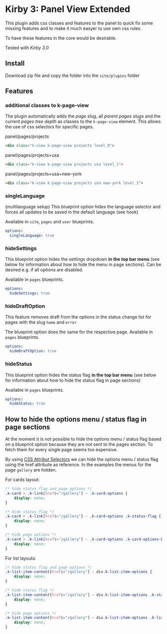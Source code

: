 # Kirby 3: Panel View Extended
This plugin adds css classes and features to the panel to quick fix some missing features and to make it much easyer to use own css rules.

To have these features in the core would be desirable.

Tested with *Kirby 3.0*

## Install
Download zip file and copy the folder into the ```site/plugins``` folder

## Features
### additional classes to k-page-view
The plugin automatically adds the *page slug*, all *parent pages slugs* and the current *pages tree depth* as classes to the `k-page-view` element. This allows the use of css selectors for specific pages.

panel/pages/projects
```html
<div class="k-view k-page-view projects level_0">
```

panel/pages/projects+usa
```html
<div class="k-view k-page-view projects usa level_1">
```

panel/pages/projects+usa+new-york
```html
<div class="k-view k-page-view projects usa new-york level_2">
```

### singleLanguage
(multilanguage setup) This blueprint option hides the language selector and forces all updates to be saved in the default language (see hook)

Available in `site`, `pages` and `user` blueprints.
```yaml
options:
  singleLanguage: true
```

### hideSettings
This blueprint option hides the settings dropdown **in the top bar menu** (see below for information about how to hide the menu in page sections). Can be desired e.g. if all options are disabled.

Available in `pages` blueprints.
```yaml
options:
  hideSettings: true
```

### hideDraftOption
This feature removes draft from the options in the status change list for pages with the slug `home` and `error`

The blueprint option does the same for the respective page. Available in `pages` blueprints. 
```yaml
options:
  hideDraftOption: true
```

### hideStatus
This blueprint option hides the status flag **in the top bar menu** (see below for information about how to hide the status flag in page sections)

Available in `pages` blueprints.
```yaml
options:
  hideStatus: true
```

## How to hide the options menu / status flag in page sections
At the moment it is not possible to hide the options menu / status flag based on a blueprint option because they are not sent to the pages section. To fetch them for every single page seems too expensive.

By using [CSS Attribut Selectors](https://developer.mozilla.org/de/docs/Web/CSS/Attributselektoren) we can hide the options menu / status flag using the href attribute as reference. In the examples the menus for the page `gallery` are hidden.

For cards layout:
```css
/* hide status flag and page options */
.k-card > .k-link[href$="/gallery"] ~ .k-card-options {
    display: none;
}

/* hide status flag */
.k-card > .k-link[href$="/gallery"] ~ .k-card-options .k-status-flag {
    display: none;
}

/* hide page options */
.k-card > .k-link[href$="/gallery"] ~ .k-card-options .k-card-options-button {
    display: none;
}
```

For list layouts:
```css
/* hide status flag and page options */
.k-list-item-content[href$="/gallery"] ~ div.k-list-item-options {
    display: none;
}

/* hide status flag */
.k-list-item-content[href$="/gallery"] ~ div.k-list-item-options .k-status-flag {
    display: none;
}

/* hide page options */
.k-list-item-content[href$="/gallery"] ~ div.k-list-item-options .k-list-item-toggle {
    display: none; 
}
```
